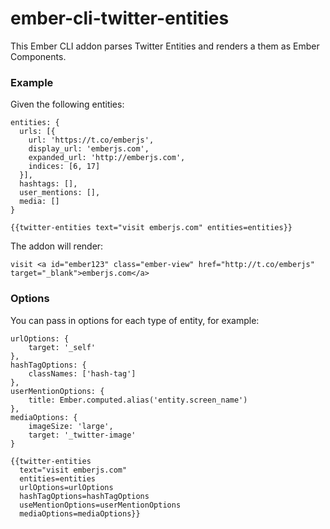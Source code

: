 # ember-cli-twitter-entities

This Ember CLI addon parses Twitter Entities and renders a them as Ember Components. 

### Example

Given the following entities:

```
entities: {
  urls: [{
    url: 'https://t.co/emberjs',
    display_url: 'emberjs.com',
    expanded_url: 'http://emberjs.com',
    indices: [6, 17]
  }],
  hashtags: [],
  user_mentions: [],
  media: []
}
```

```
{{twitter-entities text="visit emberjs.com" entities=entities}}
```

The addon will render:

```
visit <a id="ember123" class="ember-view" href="http://t.co/emberjs" target="_blank">emberjs.com</a>
```

### Options

You can pass in options for each type of entity, for example:

```
urlOptions: {
	target: '_self'
},
hashTagOptions: {
	classNames: ['hash-tag']
},
userMentionOptions: {
	title: Ember.computed.alias('entity.screen_name')
},
mediaOptions: {
	imageSize: 'large',
	target: '_twitter-image'
}
```

```
{{twitter-entities
  text="visit emberjs.com"
  entities=entities
  urlOptions=urlOptions
  hashTagOptions=hashTagOptions 
  useMentionOptions=userMentionOptions
  mediaOptions=mediaOptions}}
```